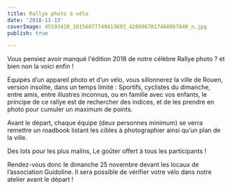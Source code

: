 ```yaml
---
title: Rallye photo à vélo
date: '2018-11-13'
coverImage: 45593428_10156077749413693_4286967017468067840_n.jpg
publish: true

---
```

Vous pensiez avoir manqué l'édition 2018 de notre célèbre Rallye photo ? et bien non la voici enfin !

Équipés d’un appareil photo et d’un vélo, vous sillonnerez la ville de Rouen, version insolite, dans un temps limité : Sportifs, cyclistes du dimanche, entre amis, entre illustres inconnus, ou en famille avec vos enfants, le principe de ce rallye est de rechercher des indices, et de les prendre en photo pour cumuler un maximum de points.

Avant le départ, chaque équipe (deux personnes minimum) se verra remettre un roadbook listant les cibles à photographier ainsi qu’un plan de la ville.

Des lots pour les plus malins, Le goûter offert à tous les participants !

Rendez-vous donc le dimanche 25 novembre devant les locaux de l’association Guidoline. Il sera possible de vérifier votre vélo dans notre atelier avant le départ !
